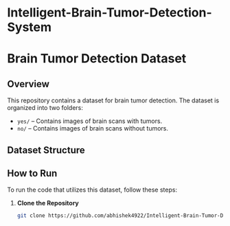 # Intelligent-Brain-Tumor-Detection-System

# Brain Tumor Detection Dataset

## Overview

This repository contains a dataset for brain tumor detection. The dataset is organized into two folders:

- `yes/` – Contains images of brain scans with tumors.
- `no/` – Contains images of brain scans without tumors.

## Dataset Structure


## How to Run

To run the code that utilizes this dataset, follow these steps:

1. **Clone the Repository**

   ```bash
   git clone https://github.com/abhishek4922/Intelligent-Brain-Tumor-Detection-System.git

   
